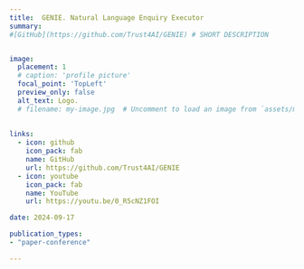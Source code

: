 ```yaml
---
title:  GENIE. Natural Language Enquiry Executor
summary:  
#[GitHub](https://github.com/Trust4AI/GENIE) # SHORT DESCRIPTION


image: 
  placement: 1
  # caption: 'profile picture'
  focal_point: 'TopLeft'
  preview_only: false
  alt_text: Logo.
  # filename: my-image.jpg  # Uncomment to load an image from `assets/media/` instead.
  
  
links:
  - icon: github 
    icon_pack: fab
    name: GitHub
    url: https://github.com/Trust4AI/GENIE
  - icon: youtube
    icon_pack: fab
    name: YouTube
    url: https://youtu.be/0_R5cNZ1FOI

date: 2024-09-17

publication_types: 
- "paper-conference"

---
```



